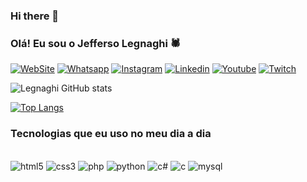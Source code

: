 ### Hi there 👋

### Olá! Eu sou o Jefferso Legnaghi 🕷️

[![WebSite](https://img.shields.io/badge/website-000000?style=for-the-badge&logo=About.oi&logoColor=white)](http://jeffersonlegnaghi.com.br/)
[![Whatsapp](https://img.shields.io/badge/WhatsApp-25D366?style=for-the-badge&logo=whatsapp&logoColor=white)](+5545988004098) 
[![Instagram](https://img.shields.io/badge/Instagram-E4405F?style=for-the-badge&logo=instagram&logoColor=white)](http://jeffersonlegnaghi.com.br/) 
[![Linkedin](https://img.shields.io/badge/LinkedIn-0077B5?style=for-the-badge&logo=linkedin&logoColor=white)](http://jeffersonlegnaghi.com.br/) 
[![Youtube](https://img.shields.io/badge/YouTube-FF0000?style=for-the-badge&logo=youtube&logoColor=white)](http://jeffersonlegnaghi.com.br/) 
[![Twitch](https://img.shields.io/badge/Twitch-9146FF?style=for-the-badge&logo=twitch&logoColor=white)](http://jeffersonlegnaghi.com.br/)

![Legnaghi GitHub stats](https://github-readme-stats.vercel.app/api?username=Jlegnaghi&show_icons=true&theme=dracula)

[![Top Langs](https://github-readme-stats.vercel.app/api/top-langs/?username=Jlegnaghi)](https://github.com/anuraghazra/github-readme-stats)

### Tecnologias que eu uso no meu dia a dia

<div style="display: inlineblock"><br>
    <img aling="center" alt="html5" src="https://img.shields.io/badge/HTML5-E34F26?style=for-the-badge&logo=html5&logoColor=white">
    <img aling="center" alt="css3" src="https://img.shields.io/badge/CSS3-1572B6?style=for-the-badge&logo=css3&logoColor=white">
    <img aling="center" alt="php" src="https://img.shields.io/badge/PHP-777BB4?style=for-the-badge&logo=php&logoColor=white">
    <img aling="center" alt="python" src="https://img.shields.io/badge/Python-3776AB?style=for-the-badge&logo=python&logoColor=white">
    <img aling="center" alt="c#" src="https://img.shields.io/badge/C%23-239120?style=for-the-badge&logo=c-sharp&logoColor=white">
    <img aling="center" alt="c" src="https://img.shields.io/badge/C-00599C?style=for-the-badge&logo=c&logoColor=white">    
    <img aling="center" alt="mysql" src="https://img.shields.io/badge/MySQL-00000F?style=for-the-badge&logo=mysql&logoColor=white">
</div>


<!--
**Jlegnaghi/Jlegnaghi** is a ✨ _special_ ✨ repository because its `README.md` (this file) appears on your GitHub profile.

Here are some ideas to get you started:

- 🔭 I’m currently working on ...
- 🌱 I’m currently learning ...
- 👯 I’m looking to collaborate on ...
- 🤔 I’m looking for help with ...
- 💬 Ask me about ...
- 📫 How to reach me: ...
- 😄 Pronouns: ...
- ⚡ Fun fact: ...
-->

